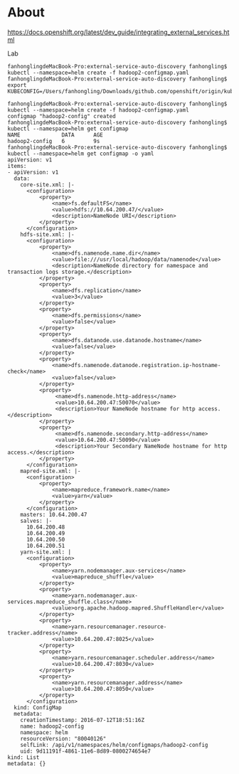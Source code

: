 # About

https://docs.openshift.org/latest/dev_guide/integrating_external_services.html

Lab

    fanhonglingdeMacBook-Pro:external-service-auto-discovery fanhongling$ kubectl --namespace=helm create -f hadoop2-configmap.yaml 
    fanhonglingdeMacBook-Pro:external-service-auto-discovery fanhongling$ export KUBECONFIG=/Users/fanhongling/Downloads/github.com/openshift/origin/kubeconfig

    fanhonglingdeMacBook-Pro:external-service-auto-discovery fanhongling$ kubectl --namespace=helm create -f hadoop2-configmap.yaml 
    configmap "hadoop2-config" created
    fanhonglingdeMacBook-Pro:external-service-auto-discovery fanhongling$ kubectl --namespace=helm get configmap
    NAME             DATA      AGE
    hadoop2-config   6         9s
    fanhonglingdeMacBook-Pro:external-service-auto-discovery fanhongling$ kubectl --namespace=helm get configmap -o yaml
    apiVersion: v1
    items:
    - apiVersion: v1
      data:
        core-site.xml: |-
          <configuration>
              <property>
                  <name>fs.defaultFS</name>
                  <value>hdfs://10.64.200.47/</value>
                  <description>NameNode URI</description>
              </property>
          </configuration>
        hdfs-site.xml: |-
          <configuration>
              <property>
                  <name>dfs.namenode.name.dir</name>
                  <value>file:///usr/local/hadoop/data/namenode</value>
                  <description>NameNode directory for namespace and transaction logs storage.</description>
              </property>
              <property>
                  <name>dfs.replication</name>
                  <value>3</value>
              </property>
              <property>
                  <name>dfs.permissions</name>
                  <value>false</value>
              </property>
              <property>
                  <name>dfs.datanode.use.datanode.hostname</name>
                  <value>false</value>
              </property>
              <property>
                  <name>dfs.namenode.datanode.registration.ip-hostname-check</name>
                  <value>false</value>
              </property>
              <property>
                   <name>dfs.namenode.http-address</name>
                   <value>10.64.200.47:50070</value>
                   <description>Your NameNode hostname for http access.</description>
              </property>
              <property>
                   <name>dfs.namenode.secondary.http-address</name>
                   <value>10.64.200.47:50090</value>
                   <description>Your Secondary NameNode hostname for http access.</description>
              </property>
          </configuration>
        mapred-site.xml: |-
          <configuration>
              <property>
                  <name>mapreduce.framework.name</name>
                  <value>yarn</value>
              </property>
          </configuration>
        masters: 10.64.200.47
        salves: |-
          10.64.200.48
          10.64.200.49
          10.64.200.50
          10.64.200.51
        yarn-site.xml: |
          <configuration>
              <property>
                  <name>yarn.nodemanager.aux-services</name>
                  <value>mapreduce_shuffle</value>
              </property>
              <property>
                  <name>yarn.nodemanager.aux-services.mapreduce_shuffle.class</name>
                  <value>org.apache.hadoop.mapred.ShuffleHandler</value>
              </property>
              <property>
                  <name>yarn.resourcemanager.resource-tracker.address</name>
                  <value>10.64.200.47:8025</value>
              </property>
              <property>
                  <name>yarn.resourcemanager.scheduler.address</name>
                  <value>10.64.200.47:8030</value>
              </property>
              <property>
                  <name>yarn.resourcemanager.address</name>
                  <value>10.64.200.47:8050</value>
              </property>
          </configuration>
      kind: ConfigMap
      metadata:
        creationTimestamp: 2016-07-12T18:51:16Z
        name: hadoop2-config
        namespace: helm
        resourceVersion: "80040126"
        selfLink: /api/v1/namespaces/helm/configmaps/hadoop2-config
        uid: 9d11191f-4861-11e6-8d89-0800274654e7
    kind: List
    metadata: {}

